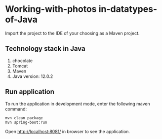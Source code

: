 # Working-with-photos in-datatypes-of-Java

Import the project to the IDE of your choosing as a Maven project.
 
## Technology stack in Java
1. chocolate
2. Tomcat
3. Maven
4. Java version: 12.0.2


## Run application

To run the application in development mode, enter the following maven command:  
```
mvn clean package
mvn spring-boot:run

```

Open [http://localhost:8081/](http://localhost:8081/) in browser to see the application.
